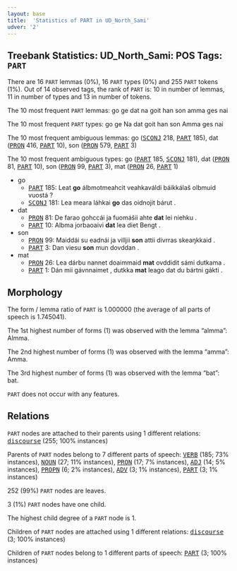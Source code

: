 ```yaml
---
layout: base
title:  'Statistics of PART in UD_North_Sami'
udver: '2'
---
```


## Treebank Statistics: UD_North_Sami: POS Tags: `PART`

There are 16 `PART` lemmas (0%), 16 `PART` types (0%) and 255 `PART` tokens (1%).
Out of 14 observed tags, the rank of `PART` is: 10 in number of lemmas, 11 in number of types and 13 in number of tokens.

The 10 most frequent `PART` lemmas: go ge dat na goit han son amma ges nai

The 10 most frequent `PART` types:  go ge Na dat goit han son Amma ges nai

The 10 most frequent ambiguous lemmas: go (<tt><a href="sme-pos-SCONJ.html">SCONJ</a></tt> 218, <tt><a href="sme-pos-PART.html">PART</a></tt> 185), dat (<tt><a href="sme-pos-PRON.html">PRON</a></tt> 416, <tt><a href="sme-pos-PART.html">PART</a></tt> 10), son (<tt><a href="sme-pos-PRON.html">PRON</a></tt> 579, <tt><a href="sme-pos-PART.html">PART</a></tt> 3)

The 10 most frequent ambiguous types:  go (<tt><a href="sme-pos-PART.html">PART</a></tt> 185, <tt><a href="sme-pos-SCONJ.html">SCONJ</a></tt> 181), dat (<tt><a href="sme-pos-PRON.html">PRON</a></tt> 81, <tt><a href="sme-pos-PART.html">PART</a></tt> 10), son (<tt><a href="sme-pos-PRON.html">PRON</a></tt> 99, <tt><a href="sme-pos-PART.html">PART</a></tt> 3), mat (<tt><a href="sme-pos-PRON.html">PRON</a></tt> 26, <tt><a href="sme-pos-PART.html">PART</a></tt> 1)


* go
  * <tt><a href="sme-pos-PART.html">PART</a></tt> 185: Leat <b>go</b> álbmotmeahcit veahkaváldi báikkálaš olbmuid vuostá ?
  * <tt><a href="sme-pos-SCONJ.html">SCONJ</a></tt> 181: Lea meara láhkai <b>go</b> das oidnojit bárut .
* dat
  * <tt><a href="sme-pos-PRON.html">PRON</a></tt> 81: De farao gohccái ja fuomášii ahte <b>dat</b> lei niehku .
  * <tt><a href="sme-pos-PART.html">PART</a></tt> 10: Albma jorbaoaivi <b>dat</b> lea diet Bengt .
* son
  * <tt><a href="sme-pos-PRON.html">PRON</a></tt> 99: Maiddái su eadnái ja villjii <b>son</b> attii divrras skeaŋkkaid .
  * <tt><a href="sme-pos-PART.html">PART</a></tt> 3: Dan viesu <b>son</b> mun dovddan .
* mat
  * <tt><a href="sme-pos-PRON.html">PRON</a></tt> 26: Lea dárbu nannet doaimmaid <b>mat</b> ovddidit sámi dutkama .
  * <tt><a href="sme-pos-PART.html">PART</a></tt> 1: Dán mii gávnnaimet , dutkka <b>mat</b> leago dat du bártni gákti .

## Morphology

The form / lemma ratio of `PART` is 1.000000 (the average of all parts of speech is 1.745041).

The 1st highest number of forms (1) was observed with the lemma “almma”: Almma.

The 2nd highest number of forms (1) was observed with the lemma “amma”: Amma.

The 3rd highest number of forms (1) was observed with the lemma “bat”: bat.

`PART` does not occur with any features.


## Relations

`PART` nodes are attached to their parents using 1 different relations: <tt><a href="sme-dep-discourse.html">discourse</a></tt> (255; 100% instances)

Parents of `PART` nodes belong to 7 different parts of speech: <tt><a href="sme-pos-VERB.html">VERB</a></tt> (185; 73% instances), <tt><a href="sme-pos-NOUN.html">NOUN</a></tt> (27; 11% instances), <tt><a href="sme-pos-PRON.html">PRON</a></tt> (17; 7% instances), <tt><a href="sme-pos-ADJ.html">ADJ</a></tt> (14; 5% instances), <tt><a href="sme-pos-PROPN.html">PROPN</a></tt> (6; 2% instances), <tt><a href="sme-pos-ADV.html">ADV</a></tt> (3; 1% instances), <tt><a href="sme-pos-PART.html">PART</a></tt> (3; 1% instances)

252 (99%) `PART` nodes are leaves.

3 (1%) `PART` nodes have one child.

The highest child degree of a `PART` node is 1.

Children of `PART` nodes are attached using 1 different relations: <tt><a href="sme-dep-discourse.html">discourse</a></tt> (3; 100% instances)

Children of `PART` nodes belong to 1 different parts of speech: <tt><a href="sme-pos-PART.html">PART</a></tt> (3; 100% instances)

